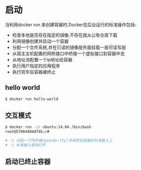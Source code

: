 # 启动
当利用docker run 来创建容器时,Docker在后台运行的标准操作包括:

- 检查本地是否存在指定的镜像,不存在就从公有仓库下载
- 利用镜像创建并启动一个容器
- 分配一个文件系统,并在只读的镜像层外面挂载一层可读写层
- 从宿主主机配置的网桥接口中桥接一个虚拟接口到容器中去
- 从地址池配置一个ip地址给容器
- 执行用户指定的应用程序
- 执行完毕后容器被终止

## hello world
```bash
$ docker run hello-world
```

## 交互模式
```bash
$ docker run -it ubuntu:14.04 /bin/bash
root@57064404d74b:/#

# -t 分配一个伪终端(pseudo-tty)并绑定到容器的标准输入上
# -i 标准输入保持打开
```

## 启动已终止容器
